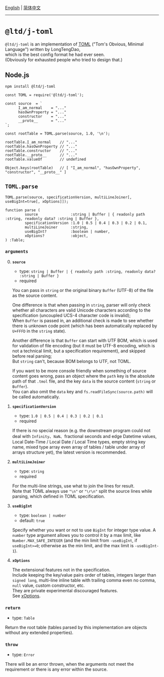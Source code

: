 ﻿[English](https://GitHub.com/LongTengDao/j-toml/tree/master/docs/English/) | [简体中文](https://GitHub.com/LongTengDao/j-toml/tree/master/docs/简体中文/)
___

`@ltd/j-toml`
=============

`@ltd/j-toml` is an implementation of [TOML](https://TOML.io/) ("Tom's Obvious, Minimal Language") written by LongTengDao,  
which is the best config format he had ever seen.  
(Obviously for exhausted people who tried to design that.)

Node.js
-------

```
npm install @ltd/j-toml
```

```
const TOML = require('@ltd/j-toml');

const source  = `
      I_am_normal    = "..."
      hasOwnProperty = "..."
      constructor    = "..."
      __proto__      = "..."
`;

const rootTable = TOML.parse(source, 1.0, '\n');

rootTable.I_am_normal    // "..."
rootTable.hasOwnProperty // "..."
rootTable.constructor    // "..."
rootTable.__proto__      // "..."
rootTable.valueOf        // undefined

Object.keys(rootTable)   // [ "I_am_normal", "hasOwnProperty", "constructor", "__proto__" ]
```

`TOML.parse`
------------

```
TOML.parse(source, specificationVersion, multiLineJoiner[, useBigInt=true[, xOptions]]);
```

```
function parse (
         source               :string | Buffer | { readonly path :string, readonly data? :string | Buffer },
         specificationVersion :1.0 | 0.5 | 0.4 | 0.3 | 0.2 | 0.1,
         multiLineJoiner      :string,
         useBigInt?           :boolean | number,
         xOptions?            :object,
) :Table;
```

### `arguments`

0.  **`source`**
    
    *   type: `string | Buffer | { readonly path :string, readonly data? :string | Buffer }`
    *   required
    
    You can pass in `string` or the original binary `Buffer` (UTF-8) of the file as the source content.
    
    One difference is that when passing in `string`, parser will only check whether all characters are valid Unicode characters according to the specification (uncoupled UCS-4 character code is invalid);  
    When `Buffer` is passed in, an additional check is made to see whether there is unknown code point (which has been automatically replaced by `U+FFFD` in the `string` state).
    
    Another difference is that `Buffer` can start with UTF BOM, which is used for validation of file encoding (but it must be UTF-8 encoding, which is not a technical limit, but a specification requirement), and skipped before real parsing;  
    But `string` can't, because BOM belongs to UTF, not TOML.
    
    If you want to be more console friendly when something of source content goes wrong, pass an object where the `path` key is the absolute path of that `.tmol` file, and the key `data` is the source content (`string` or `Buffer`).  
    You can also omit the `data` key and `fs.readFileSync(source.path)` will be called automatically.
    
1.  **`specificationVersion`**
    
    *   type: `1.0 | 0.5 | 0.4 | 0.3 | 0.2 | 0.1`
    *   required
    
    If there is no special reason (e.g. the downstream program could not deal with `Infinity`、`NaN`、fractional seconds and edge Datetime values, Local Date-Time / Local Date / Local Time types, empty string key name, mixed type array even array of tables / table under array of arrays structure yet), the latest version is recommended.
    
2.  **`multiLineJoiner`**
    
    *   type: `string`
    *   required
    
    For the multi-line strings, use what to join the lines for result.  
    Note that TOML always use `"\n"` or `"\r\n"` split the source lines while parsing, which defined in TOML specification.
    
3.  **`useBigInt`**
    
    *   type: `boolean | number`
    *   default: `true`
    
    Specify whether you want or not to use `BigInt` for integer type value. A `number` type argument allows you to control it by a max limit, like `Number.MAX_SAFE_INTEGER` (and the min limit from `-useBigInt`, if `useBigInt>=0`; otherwise as the min limit, and the max limit is `-useBigInt-1`).
    
4.  **`xOptions`**
    
    The extensional features not in the specification.  
    Include keeping the key/value pairs order of tables, integers larger than `signed long`, multi-line inline table with trailing comma even no comma, `null` value, custom constructor, etc.  
    They are private experimental discouraged features.  
    See [xOptions](https://GitHub.com/LongTengDao/j-toml/blob/master/docs/English/xOptions.md).

### `return`

*   type: `Table`

Return the root table (tables parsed by this implementation are objects without any extended properties).

### `throw`

*   type: `Error`

There will be an error thrown, when the arguments not meet the requirement or there is any error within the source.
